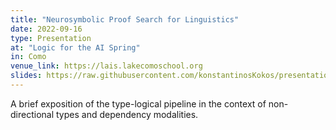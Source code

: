```yaml
---
title: "Neurosymbolic Proof Search for Linguistics"
date: 2022-09-16
type: Presentation
at: "Logic for the AI Spring"
in: Como
venue_link: https://lais.lakecomoschool.org
slides: https://raw.githubusercontent.com/konstantinosKokos/presentations/master/Como2022/pres.pdf
---
```


A brief exposition of the type-logical pipeline in the context of
non-directional types and dependency modalities.
